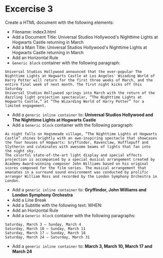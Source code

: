# Excercise 3

Create a HTML document with the following elements:

* Filename: index3.html
* Add a Document Title: Universal Studios Hollywood's Nighttime Lights at Hogwarts Castle returning in March
* Add a Main Title: Universal Studios Hollywood's Nighttime Lights at Hogwarts Castle returning in March
* Add an Horizontal Rule
* `Generic block` container with the following paragraph:
```
Universal Studios Hollywood announced that the ever-popular The Nighttime Lights at Hogwarts Castle at Los Angeles' Wizading World of Harry Potter will return for the first three weeks of March, and the entire final week of next month. The first night kicks off this Saturday
Universal Studios Hollywood springs into March with the return of the dazzling light projection spectacular, “The Nighttime Lights at Hogwarts Castle,” at “The Wizarding World of Harry Potter” for a limited engagement.
```
* Add a `generic inline container` to: **Universal Studios Hollywood and The Nighttime Lights at Hogwarts Castle**
* Add a `Generic block` container with the following paragraph:
```
As night falls on Hogsmeade village, “The Nighttime Lights at Hogwarts Castle” shines brightly with an awe-inspiring spectacle that showcases the four houses of Hogwarts: Gryffindor, Ravenclaw, Hufflepuff and Slytherin and culminates with awesome beams of lights that fan into the night sky.
The colorful state-of-the-art light display and special effects projection is accompanied by a special musical arrangement created by Academy Award-winning composer John Williams based on his original scores composed for the film series. The musical arrangement that emanates in a surround sound environment was conducted by prolific arranger William Ross and recorded by the London Symphony Orchestra in London.
```
* Add a `generic inline container` to: **Gryffindor, John Williams and London Symphony Orchestra**
* Add a Line Break
* Add a Subtitle with the following text: WHEN:
* Add an Horizontal Rule
* Add a `Generic block` container with the following paragraphs:
```
Saturday, March 3 – Sunday, March 4
Saturday, March 10 – Sunday, March 11
Saturday, March 17 – Sunday, March 18
Saturday, March 24 – Saturday, March 31
```
* Add a `generic inline container` to: **March 3, March 10, March 17 and March 24**